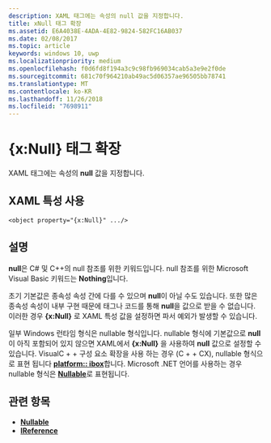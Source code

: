 ```yaml
---
description: XAML 태그에는 속성의 null 값을 지정합니다.
title: xNull 태그 확장
ms.assetid: E6A4038E-4ADA-4E82-9824-582FC16AB037
ms.date: 02/08/2017
ms.topic: article
keywords: windows 10, uwp
ms.localizationpriority: medium
ms.openlocfilehash: f0d6fd8f194a3c9c98fb969034cab5a3e9e2f0de
ms.sourcegitcommit: 681c70f964210ab49ac5d06357ae96505bb78741
ms.translationtype: MT
ms.contentlocale: ko-KR
ms.lasthandoff: 11/26/2018
ms.locfileid: "7698911"
---
```

# <a name="xnull-markup-extension"></a>{x:Null} 태그 확장


XAML 태그에는 속성의 **null** 값을 지정합니다.

## <a name="xaml-attribute-usage"></a>XAML 특성 사용

``` syntax
<object property="{x:Null}" .../>
```

## <a name="remarks"></a>설명

**null**은 C# 및 C++의 null 참조를 위한 키워드입니다. null 참조를 위한 Microsoft Visual Basic 키워드는 **Nothing**입니다.

초기 기본값은 종속성 속성 간에 다를 수 있으며 **null**이 아닐 수도 있습니다. 또한 많은 종속성 속성이 내부 구현 때문에 태그나 코드를 통해 **null**을 값으로 받을 수 없습니다. 이러한 경우 **{x:Null}** 로 XAML 특성 값을 설정하면 파서 예외가 발생할 수 있습니다.

일부 Windows 런타임 형식은 nullable 형식입니다. nullable 형식에 기본값으로 **null**이 아직 포함되어 있지 않으면 XAML에서 **{x:Null}** 을 사용하여 **null** 값으로 설정할 수 있습니다. VisualC + + 구성 요소 확장을 사용 하는 경우 (C + + CX), nullable 형식으로 표현 됩니다 [**platform:: ibox<T>**](https://msdn.microsoft.com/library/windows/apps/xaml/jj606120.aspx)합니다. Microsoft .NET 언어를 사용하는 경우 nullable 형식은 [**Nullable<T>**](https://msdn.microsoft.com/library/windows/apps/xaml/b3h38hb0.aspx)로 표현됩니다.

## <a name="related-topics"></a>관련 항목

* [**Nullable<T>**](https://msdn.microsoft.com/library/windows/apps/xaml/b3h38hb0.aspx)
* [**IReference<T>**](https://msdn.microsoft.com/library/windows/apps/br225864)
 

